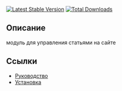 [![Latest Stable Version](https://poser.pugx.org/yii2module/yii2-article/v/stable.png)](https://packagist.org/packages/yii2module/yii2-article)
[![Total Downloads](https://poser.pugx.org/yii2module/yii2-article/downloads.png)](https://packagist.org/packages/yii2module/yii2-article)

## Описание

модуль для управления статьями на сайте

## Ссылки

* [Руководство](guide/ru/README.md)
* [Установка](guide/ru/install.md)
